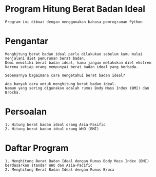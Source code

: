 # Program Hitung Berat Badan Ideal

    Program ini dibuat dengan menggunakan bahasa pemrograman Python

# Pengantar

    Menghitung berat badan ideal perlu dilakukan sebelum kamu mulai menjalani diet penurunan berat badan.
    Demi memiliki berat badan ideal, kamu jangan melakukan diet ekstrem 
    karena setiap orang mempunyai berat badan ideal yang berbeda.

    Sebenarnya bagaimana cara mengetahui berat badan ideal?

    Ada banyak cara untuk menghitung berat badan ideal. 
    Namun yang sering digunakan adalah rumus Body Mass Index (BMI) dan Brocha.

# Persoalan

    1. Hitung berat badan ideal orang Asia-Pasific
    2. Hitung berat badan ideal orang WHO (BMI)

# Daftar Program

    1. Menghitung Berat Badan Ideal dengan Rumus Body Mass Index (BMI) berdasarkan standar WHO dan Asia-Pacific
    2. Menghitung Berat Badan Ideal dengan Rumus Broca
